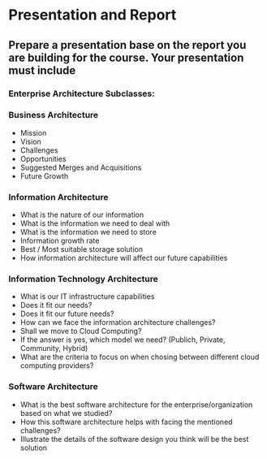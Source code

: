 # Presentation and Report

## Prepare a presentation base on the report you are building for the course. Your presentation must include

### Enterprise Architecture Subclasses:

### Business Architecture
- Mission
- Vision
- Challenges
- Opportunities
- Suggested Merges and Acquisitions
- Future Growth

### Information Architecture
- What is the nature of our information
- What is the information we need to deal with
- What is the information we need to store
- Information growth rate
- Best / Most suitable storage solution
- How information architecture will affect our future capabilities

### Information Technology Architecture
- What is our IT infrastructure capabilities
- Does it fit our needs?
- Does it fit our future needs?
- How can we face the information architecture challenges?
- Shall we move to Cloud Computing?
- If the answer is yes, which model we need? (Publich, Private, Community, Hybrid)
- What are the criteria to focus on when chosing between different cloud computing providers?

### Software Architecture
- What is the best software architecture for the enterprise/organization based on what we studied?
- How this software architecture helps with facing the mentioned challenges?
- Illustrate the details of the software design you think will be the best solution   
